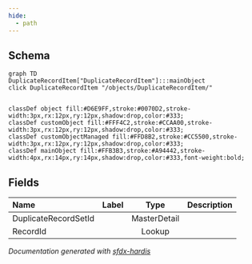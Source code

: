 ```yaml
---
hide:
  - path
---
```



## Schema

```mermaid
graph TD
DuplicateRecordItem["DuplicateRecordItem"]:::mainObject
click DuplicateRecordItem "/objects/DuplicateRecordItem/"


classDef object fill:#D6E9FF,stroke:#0070D2,stroke-width:3px,rx:12px,ry:12px,shadow:drop,color:#333;
classDef customObject fill:#FFF4C2,stroke:#CCAA00,stroke-width:3px,rx:12px,ry:12px,shadow:drop,color:#333;
classDef customObjectManaged fill:#FFD8B2,stroke:#CC5500,stroke-width:3px,rx:12px,ry:12px,shadow:drop,color:#333;
classDef mainObject fill:#FFB3B3,stroke:#A94442,stroke-width:4px,rx:14px,ry:14px,shadow:drop,color:#333,font-weight:bold;

```


<!-- Object description -->

## Fields

| Name      | Label | Type | Description |
| :-------- | :---- | :--: | :---------- | 
| DuplicateRecordSetId |  | MasterDetail | <!-- --> |
| RecordId |  | Lookup | <!-- --> |








_Documentation generated with [sfdx-hardis](https://sfdx-hardis.cloudity.com)_
